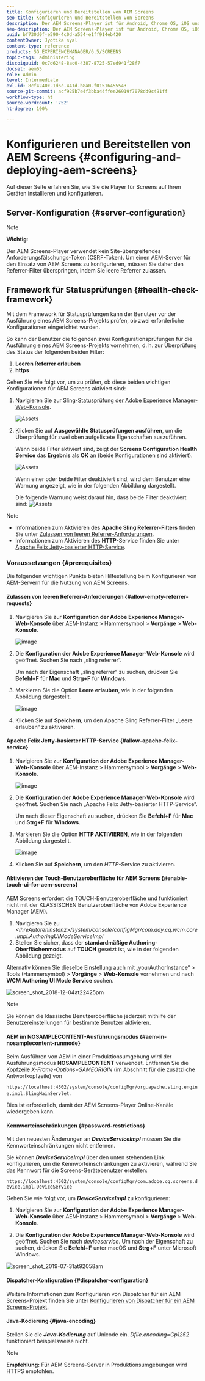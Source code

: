 ```yaml
---
title: Konfigurieren und Bereitstellen von AEM Screens
seo-title: Konfigurieren und Bereitstellen von Screens
description: Der AEM Screens-Player ist für Android, Chrome OS, iOS und Windows verfügbar. Diese Seite beschreibt die Konfiguration und Bereitstellung von AEM Screens und fasst die Hardware-Auswahlrichtlinien für Player-Geräte zusammen.
seo-description: Der AEM Screens-Player ist für Android, Chrome OS, iOS und Windows verfügbar. Diese Seite beschreibt die Konfiguration und Bereitstellung von AEM Screens und fasst die Hardware-Auswahlrichtlinien für Player-Geräte zusammen.
uuid: bf730d0f-e590-4c0d-a554-e1ff914eb420
contentOwner: Jyotika syal
content-type: reference
products: SG_EXPERIENCEMANAGER/6.5/SCREENS
topic-tags: administering
discoiquuid: 0c7d6248-8ac0-4387-8725-57ed941f28f7
docset: aem65
role: Admin
level: Intermediate
exl-id: 8cf4240c-1d6c-441d-b8a0-f01516455543
source-git-commit: acf925b7e4f3bba44ffee26919f7078dd9c491ff
workflow-type: ht
source-wordcount: '752'
ht-degree: 100%

---
```


# Konfigurieren und Bereitstellen von AEM Screens {#configuring-and-deploying-aem-screens}

Auf dieser Seite erfahren Sie, wie Sie die Player für Screens auf Ihren Geräten installieren und konfigurieren.

## Server-Konfiguration {#server-configuration}

>[!NOTE]
>
>**Wichtig**:
>
>Der AEM Screens-Player verwendet kein Site-übergreifendes Anforderungsfälschungs-Token (CSRF-Token). Um einen AEM-Server für den Einsatz von AEM Screens zu konfigurieren, müssen Sie daher den Referrer-Filter überspringen, indem Sie leere Referrer zulassen.

## Framework für Statusprüfungen {#health-check-framework}

Mit dem Framework für Statusprüfungen kann der Benutzer vor der Ausführung eines AEM Screens-Projekts prüfen, ob zwei erforderliche Konfigurationen eingerichtet wurden.

So kann der Benutzer die folgenden zwei Konfigurationsprüfungen für die Ausführung eines AEM Screens-Projekts vornehmen, d. h. zur Überprüfung des Status der folgenden beiden Filter:

1. **Leeren Referrer erlauben**
2. **https**

Gehen Sie wie folgt vor, um zu prüfen, ob diese beiden wichtigen Konfigurationen für AEM Screens aktiviert sind:

1. Navigieren Sie zur [Sling-Statusprüfung der Adobe Experience Manager-Web-Konsole](http://localhost:4502/system/console/healthcheck?tags=screensconfigs&amp;overrideGlobalTimeout=).

   ![Assets](assets/health-check1.png)


2. Klicken Sie auf **Ausgewählte Statusprüfungen ausführen**, um die Überprüfung für zwei oben aufgelistete Eigenschaften auszuführen.

   Wenn beide Filter aktiviert sind, zeigt der **Screens Configuration Health Service** das **Ergebnis** als **OK** an (beide Konfigurationen sind aktiviert).

   ![Assets](assets/health-check2.png)

   Wenn einer oder beide Filter deaktiviert sind, wird dem Benutzer eine Warnung angezeigt, wie in der folgenden Abbildung dargestellt.

   Die folgende Warnung weist darauf hin, dass beide Filter deaktiviert sind:
   ![Assets](assets/health-check3.png)

>[!NOTE]
>
>* Informationen zum Aktivieren des **Apache Sling Referrer-Filters** finden Sie unter [Zulassen von leeren Referrer-Anforderungen](/help/user-guide/configuring-screens-introduction.md#allow-empty-referrer-requests).
>* Informationen zum Aktivieren des **HTTP**-Service finden Sie unter [Apache Felix Jetty-basierter HTTP-Service](/help/user-guide/configuring-screens-introduction.md#allow-apache-felix-service).


### Voraussetzungen {#prerequisites}

Die folgenden wichtigen Punkte bieten Hilfestellung beim Konfigurieren von AEM-Servern für die Nutzung von AEM Screens.

#### Zulassen von leeren Referrer-Anforderungen {#allow-empty-referrer-requests}

1. Navigieren Sie zur **Konfiguration der Adobe Experience Manager-Web-Konsole** über AEM-Instanz > Hammersymbol > **Vorgänge** > **Web-Konsole**.

   ![image](assets/config/empty-ref1.png)

1. Die **Konfiguration der Adobe Experience Manager-Web-Konsole** wird geöffnet. Suchen Sie nach „sling referrer“.

   Um nach der Eigenschaft „sling referrer“ zu suchen, drücken Sie **Befehl+F** für **Mac** und **Strg+F** für **Windows**.

1. Markieren Sie die Option **Leere erlauben**, wie in der folgenden Abbildung dargestellt.

   ![image](assets/config/empty-ref2.png)

1. Klicken Sie auf **Speichern**, um den Apache Sling Referrer-Filter „Leere erlauben“ zu aktivieren.


#### Apache Felix Jetty-basierter HTTP-Service {#allow-apache-felix-service}

1. Navigieren Sie zur **Konfiguration der Adobe Experience Manager-Web-Konsole** über AEM-Instanz > Hammersymbol > **Vorgänge** > **Web-Konsole**.

   ![image](assets/config/empty-ref1.png)

1. Die **Konfiguration der Adobe Experience Manager-Web-Konsole** wird geöffnet. Suchen Sie nach „Apache Felix Jetty-basierter HTTP-Service“.

   Um nach dieser Eigenschaft zu suchen, drücken Sie **Befehl+F** für **Mac** und **Strg+F** für **Windows**.

1. Markieren Sie die Option **HTTP AKTIVIEREN**, wie in der folgenden Abbildung dargestellt.

   ![image](assets/config/config-1.png)

1. Klicken Sie auf **Speichern**, um den *HTTP*-Service zu aktivieren.

#### Aktivieren der Touch-Benutzeroberfläche für AEM Screens {#enable-touch-ui-for-aem-screens}

AEM Screens erfordert die TOUCH-Benutzeroberfläche und funktioniert nicht mit der KLASSISCHEN Benutzeroberfläche von Adobe Experience Manager (AEM).

1. Navigieren Sie zu *&lt;IhreAutoreninstanz>/system/console/configMgr/com.day.cq.wcm.core.impl.AuthoringUIModeServiceImpl*
1. Stellen Sie sicher, dass der **standardmäßige Authoring-Oberflächenmodus** auf **TOUCH** gesetzt ist, wie in der folgenden Abbildung gezeigt.

Alternativ können Sie dieselbe Einstellung auch mit „yourAuthorInstance“ *>* Tools (Hammersymbol) > **Vorgänge** > **Web-Konsole** vornehmen und nach **WCM Authoring UI Mode Service** suchen.

![screen_shot_2018-12-04at22425pm](assets/screen_shot_2018-12-04at22425pm.png)

>[!NOTE]
>
>Sie können die klassische Benutzeroberfläche jederzeit mithilfe der Benutzereinstellungen für bestimmte Benutzer aktivieren.

#### AEM im NOSAMPLECONTENT-Ausführungsmodus {#aem-in-nosamplecontent-runmode}

Beim Ausführen von AEM in einer Produktionsumgebung wird der Ausführungsmodus **NOSAMPLECONTENT** verwendet. Entfernen Sie die Kopfzeile *X-Frame-Options=SAMEORIGIN* (im Abschnitt für die zusätzliche Antwortkopfzeile) von

`https://localhost:4502/system/console/configMgr/org.apache.sling.engine.impl.SlingMainServlet`.

Dies ist erforderlich, damit der AEM Screens-Player Online-Kanäle wiedergeben kann.

#### Kennworteinschränkungen {#password-restrictions}

Mit den neuesten Änderungen an ***DeviceServiceImpl*** müssen Sie die Kennworteinschränkungen nicht entfernen.

Sie können ***DeviceServiceImpl*** über den unten stehenden Link konfigurieren, um die Kennworteinschränkungen zu aktivieren, während Sie das Kennwort für die Screens-Gerätebenutzer erstellen:

`https://localhost:4502/system/console/configMgr/com.adobe.cq.screens.device.impl.DeviceService`

Gehen Sie wie folgt vor, um ***DeviceServiceImpl*** zu konfigurieren:

1. Navigieren Sie zur **Konfiguration der Adobe Experience Manager-Web-Konsole** über AEM-Instanz > Hammersymbol > **Vorgänge** > **Web-Konsole**.

1. Die **Konfiguration der Adobe Experience Manager-Web-Konsole** wird geöffnet. Suchen Sie nach *deviceservice*. Um nach der Eigenschaft zu suchen, drücken Sie **Befehl+F** unter macOS und **Strg+F** unter Microsoft Windows.

![screen_shot_2019-07-31at92058am](assets/screen_shot_2019-07-31at92058am.png)

#### Dispatcher-Konfiguration {#dispatcher-configuration}

Weitere Informationen zum Konfigurieren von Dispatcher für ein AEM Screens-Projekt finden Sie unter [Konfigurieren von Dispatcher für ein AEM Screens-Projekt](dispatcher-configurations-aem-screens.md).

#### Java-Kodierung {#java-encoding}

Stellen Sie die ***Java-Kodierung*** auf Unicode ein. *Dfile.encoding=Cp1252* funktioniert beispielsweise nicht.

>[!NOTE]
>**Empfehlung:**
>Für AEM Screens-Server in Produktionsumgebungen wird HTTPS empfohlen.
